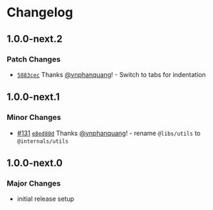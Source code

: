 # Changelog

## 1.0.0-next.2

### Patch Changes

- [`5883cec`](https://github.com/sveltevietnam/sveltevietnam.dev/commit/5883cecdb8b4f34f06ac0cc0d23e296b0d43d2a9) Thanks [@vnphanquang](https://github.com/vnphanquang)! - Switch to tabs for indentation

## 1.0.0-next.1

### Minor Changes

- [#131](https://github.com/sveltevietnam/sveltevietnam.dev/pull/131) [`e8ed80d`](https://github.com/sveltevietnam/sveltevietnam.dev/commit/e8ed80d2d80aa0075f4230c531fd99629eeee1ad) Thanks [@vnphanquang](https://github.com/vnphanquang)! - rename `@libs/utils` to `@internals/utils`

## 1.0.0-next.0

### Major Changes

- initial release setup

